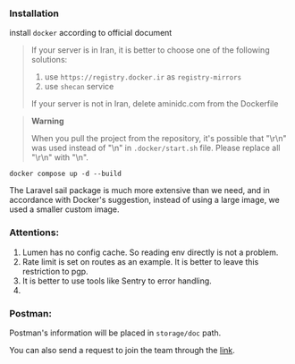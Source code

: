 ### Installation

install `docker` according to official document

> If your server is in Iran, it is better to choose one of the following solutions:
>
> 1. use `https://registry.docker.ir` as `registry-mirrors`
> 2. use `shecan` service
>
> If your server is not in Iran, delete aminidc.com from the Dockerfile

> **Warning**
>
> When you pull the project from the repository, it's possible that "\r\n" was used instead of "\n" in `.docker/start.sh` file. Please replace all "\r\n" with "\n".

```shell
docker compose up -d --build
```

The Laravel sail package is much more extensive than we need, and in accordance with Docker's suggestion, instead of using a large image, we used a smaller custom image.

### Attentions:

1. Lumen has no config cache. So reading env directly is not a problem.
2. Rate limit is set on routes as an example. It is better to leave this restriction to pgp.
3. It is better to use tools like Sentry to error handling.
4.

### Postman:

Postman's information will be placed in `storage/doc` path.

You can also send a request to join the team through the [link](https://app.getpostman.com/join-team?invite_code=b350787dfee0667ce12fd3bed455af12).
